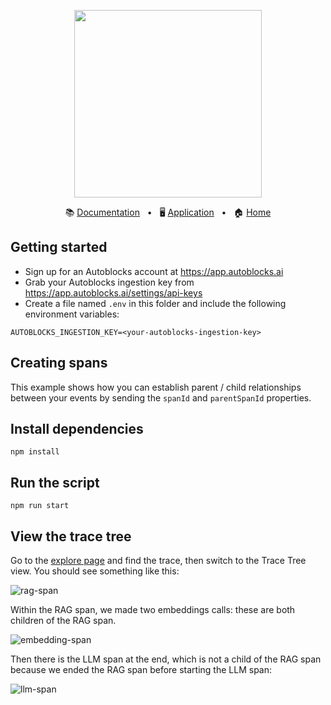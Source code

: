 <!-- banner start -->
<p align="center">
  <img src="https://app.autoblocks.ai/images/logo.png" width="300px">
</p>

<p align="center">
  📚
  <a href="https://docs.autoblocks.ai/">Documentation</a>
  &nbsp;
  •
  &nbsp;
  🖥️
  <a href="https://app.autoblocks.ai/">Application</a>
  &nbsp;
  •
  &nbsp;
  🏠
  <a href="https://www.autoblocks.ai/">Home</a>
</p>
<!-- banner end -->

<!-- getting started start -->

## Getting started

- Sign up for an Autoblocks account at https://app.autoblocks.ai
- Grab your Autoblocks ingestion key from https://app.autoblocks.ai/settings/api-keys
- Create a file named `.env` in this folder and include the following environment variables:

```
AUTOBLOCKS_INGESTION_KEY=<your-autoblocks-ingestion-key>
```

<!-- getting started end -->

## Creating spans

This example shows how you can establish parent / child relationships between your events by sending the `spanId` and `parentSpanId` properties.

## Install dependencies

```
npm install
```

## Run the script

```
npm run start
```

## View the trace tree

Go to the [explore page](https://app.autoblocks.ai/explore) and find the trace, then switch to the Trace Tree view. You should see something like this:

![rag-span](https://github.com/autoblocksai/autoblocks-examples/assets/7498009/e5a0f0d9-8460-49a6-a8aa-d707d14323a6)

Within the RAG span, we made two embeddings calls: these are both children of the RAG span.

![embedding-span](https://github.com/autoblocksai/autoblocks-examples/assets/7498009/7f9c4b4a-8704-4f7c-97b0-fd9acfc01932)

Then there is the LLM span at the end, which is not a child of the RAG span because we ended the RAG span before starting the LLM span:

![llm-span](https://github.com/autoblocksai/autoblocks-examples/assets/7498009/682d5d57-b343-4d5a-851a-e4aa9acef867)

